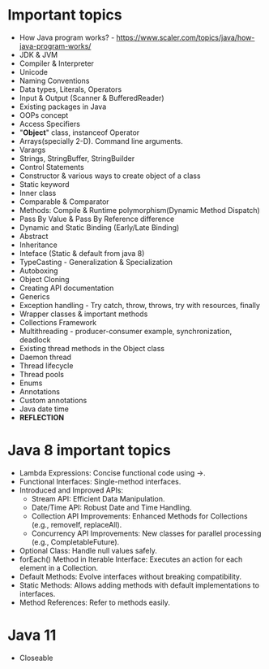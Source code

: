# Important topics

* How Java program works? - https://www.scaler.com/topics/java/how-java-program-works/
* JDK & JVM
* Compiler & Interpreter
* Unicode
* Naming Conventions
* Data types, Literals, Operators
* Input & Output (Scanner & BufferedReader)
* Existing packages in Java
* OOPs concept
* Access Specifiers
* "**Object**" class, instanceof Operator
* Arrays(specially 2-D). Command line arguments.
* Varargs
* Strings, StringBuffer, StringBuilder
* Control Statements
* Constructor & various ways to create object of a class
* Static keyword
* Inner class
* Comparable & Comparator
* Methods: Compile & Runtime polymorphism(Dynamic Method Dispatch)
* Pass By Value & Pass By Reference difference
* Dynamic and Static Binding (Early/Late Binding)
* Abstract
* Inheritance
* Inteface (Static & default from java 8)
* TypeCasting - Generalization & Specialization
* Autoboxing
* Object Cloning
* Creating API documentation
* Generics
* Exception handling - Try catch, throw, throws, try with resources, finally
* Wrapper classes & important methods
* Collections Framework
* Multithreading - producer-consumer example, synchronization, deadlock
* Existing thread methods in the Object class
* Daemon thread
* Thread lifecycle
* Thread pools
* Enums
* Annotations
* Custom annotations
* Java date time
* **REFLECTION**

# Java 8 important topics

* Lambda Expressions: Concise functional code using ->.
* Functional Interfaces: Single-method interfaces.
* Introduced and Improved APIs:
  - Stream API: Efficient Data Manipulation.
  - Date/Time API: Robust Date and Time Handling.
  - Collection API Improvements: Enhanced Methods for Collections (e.g., removeIf, replaceAll).
  - Concurrency API Improvements: New classes for parallel processing (e.g., CompletableFuture).
* Optional Class: Handle null values safely.
* forEach() Method in Iterable Interface: Executes an action for each element in a Collection.
* Default Methods: Evolve interfaces without breaking compatibility.
* Static Methods: Allows adding methods with default implementations to interfaces.
* Method References: Refer to methods easily.

# Java 11

* Closeable
